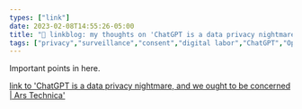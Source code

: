 ```yaml
---
types: ["link"]
date: 2023-02-08T14:55:26-05:00
title: "🔗 linkblog: my thoughts on 'ChatGPT is a data privacy nightmare, and we ought to be concerned | Ars Technica'"
tags: ["privacy","surveillance","consent","digital labor","ChatGPT","OpenAI"]
---
```

Important points in here.  
 

[link to 'ChatGPT is a data privacy nightmare, and we ought to be concerned | Ars Technica'](https://arstechnica.com/information-technology/2023/02/chatgpt-is-a-data-privacy-nightmare-and-you-ought-to-be-concerned/)
